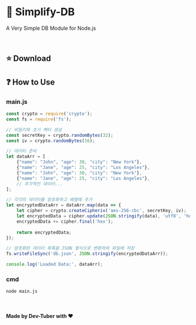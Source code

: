 # 📙 Simplify-DB
<p>A Very Simple DB Module for Node.js</p><br>

<h2>⭐ Download</h2>

<h2>❓ How to Use</h2>
<h3>main.js</h3>

```javascript
const crypto = require('crypto');
const fs = require('fs');

// 비밀키와 초기 벡터 생성
const secretKey = crypto.randomBytes(32);
const iv = crypto.randomBytes(16);

// 데이터 준비
let dataArr = [
    {"name": "John", "age": 30, "city": "New York"},
    {"name": "Jane", "age": 25, "city": "Los Angeles"},
    {"name": "John", "age": 30, "city": "New York"},
    {"name": "Jane", "age": 25, "city": "Los Angeles"},
    // 추가적인 데이터...
];

// 각각의 데이터를 암호화하고 배열에 추가
let encryptedDataArr = dataArr.map(data => {
    let cipher = crypto.createCipheriv('aes-256-cbc', secretKey, iv);
    let encryptedData = cipher.update(JSON.stringify(data), 'utf8', 'hex');
    encryptedData += cipher.final('hex');
    
    return encryptedData;
});

// 암호화된 데이터 목록을 JSON 형식으로 변환하여 파일에 저장
fs.writeFileSync('db.json', JSON.stringify(encryptedDataArr));

console.log('Loaded Data:', dataArr);
```
<h3>cmd</h3>

```cmd
node main.js
```
<br>
<h4>Made by Dev-Tuber with ❤️</h4>
